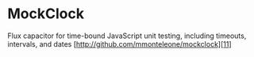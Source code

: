 MockClock
=========
Flux capacitor for time-bound JavaScript unit testing, including timeouts, intervals, and dates
[http://github.com/mmonteleone/mockclock][11]
